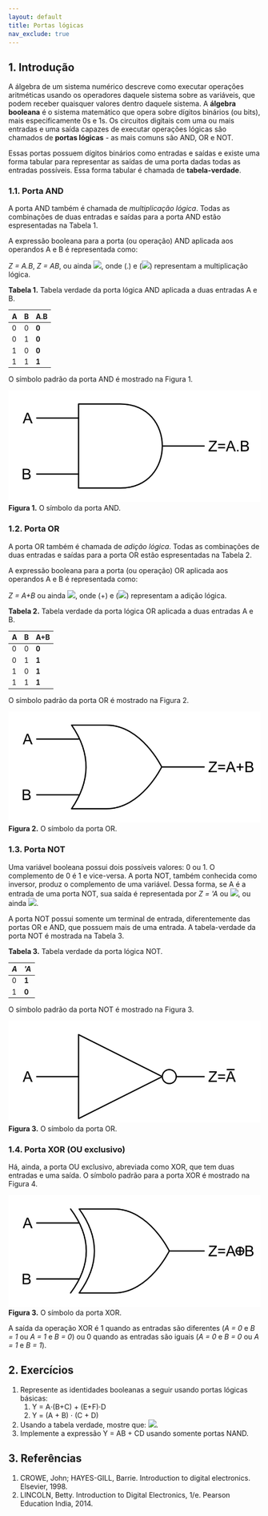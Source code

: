```yaml
---
layout: default
title: Portas lógicas
nav_exclude: true
---
```


## 1. Introdução

A álgebra de um sistema numérico descreve como executar operações aritméticas usando os operadores daquele sistema sobre as variáveis, que podem receber quaisquer valores dentro daquele sistema. A **álgebra booleana** é o sistema matemático que opera sobre dígitos binários (ou bits), mais especificamente 0s e 1s. Os circuitos digitais com uma ou mais entradas e uma saída capazes de executar operações lógicas são chamados de **portas lógicas** - as mais comuns são AND, OR e NOT.

Essas portas possuem dígitos binários como entradas e saídas e existe uma forma tabular para representar as saídas de uma porta dadas todas as entradas possíveis. Essa forma tabular é chamada de **tabela-verdade**.

### 1.1. Porta AND

A porta AND também é chamada de _multiplicação lógica_.
Todas as combinações de duas entradas e saídas para a porta AND estão espresentadas na Tabela 1.

A expressão booleana para a porta (ou operação) AND aplicada aos operandos A e B é representada como:

_Z = A.B_, _Z = AB_, ou ainda <img src="https://latex.codecogs.com/svg.image?A&space;\wedge&space;B"/>, onde (.) e (<img src="https://latex.codecogs.com/svg.image?\wedge"/>) representam a multiplicação lógica.

**Tabela 1.** Tabela verdade da porta lógica AND aplicada a duas entradas A e B.

| **A** | **B** | **A.B** |
| ----- | ----- | ------- |
| 0     | 0     | **0**   |
| 0     | 1     | **0**   |
| 1     | 0     | **0**   |
| 1     | 1     | **1**   |

O símbolo padrão da porta AND é mostrado na Figura 1.

![Porta AND](/content/images/and-2.png "Porta AND")
**Figura 1.** O símbolo da porta AND.

### 1.2. Porta OR

A porta OR também é chamada de _adição lógica_.
Todas as combinações de duas entradas e saídas para a porta OR estão espresentadas na Tabela 2.

A expressão booleana para a porta (ou operação) OR aplicada aos operandos A e B é representada como:

_Z = A+B_ ou ainda <img src="https://latex.codecogs.com/svg.image?A&space;\vee&space;B"/>, onde (+) e (<img src="https://latex.codecogs.com/svg.image?\vee"/>) representam a adição lógica.

**Tabela 2.** Tabela verdade da porta lógica OR aplicada a duas entradas A e B.

| **A** | **B** | **A+B** |
| ----- | ----- | ------- |
| 0     | 0     | **0**   |
| 0     | 1     | **1**   |
| 1     | 0     | **1**   |
| 1     | 1     | **1**   |

O símbolo padrão da porta OR é mostrado na Figura 2.

![Porta OR](/content/images/or-2.png "Porta OR")
**Figura 2.** O símbolo da porta OR.

### 1.3. Porta NOT

Uma variável booleana possui dois possíveis valores: 0 ou 1. O complemento de 0 é 1 e vice-versa. A porta NOT, também conhecida como inversor, produz o complemento de uma variável. Dessa forma, se A é a entrada de uma porta NOT, sua saída é representada por _Z = 'A_ ou <img src="https://latex.codecogs.com/svg.image?Z=\neg&space;A"/>, ou ainda <img src="https://latex.codecogs.com/svg.image?Z=\overline{A}"/>.

A porta NOT possui somente um terminal de entrada, diferentemente das portas OR e AND, que possuem mais de uma entrada. A tabela-verdade da porta NOT é mostrada na Tabela 3.

**Tabela 3.** Tabela verdade da porta lógica NOT.

| _A_ | _'A_  |
| --- | ----- |
| 0   | **1** |
| 1   | **0** |

O símbolo padrão da porta NOT é mostrado na Figura 3.

![Porta OR](/content/images/not-gate.png "Porta OR")
**Figura 3.** O símbolo da porta OR.

### 1.4. Porta XOR (OU exclusivo)

Há, ainda, a porta OU exclusivo, abreviada como XOR, que tem duas entradas e uma saída. O símbolo padrão para a porta XOR é mostrado na Figura 4.

![Porta OR](/content/images/xor-gate.png "Porta OR")
**Figura 3.** O símbolo da porta XOR.

A saída da operação XOR é 1 quando as entradas são diferentes (_A = 0_ e _B = 1_ ou _A = 1_ e _B = 0_) ou 0 quando as entradas são iguais (_A = 0_ e _B = 0_ ou _A = 1_ e _B = 1_).

## 2. Exercícios

1. Represente as identidades booleanas a seguir usando portas lógicas básicas:
   1. Y = A⋅(B+C) + (E+F)⋅D
   2. Y = (A + B) ⋅ (C + D)
2. Usando a tabela verdade, mostre que: <img src="https://latex.codecogs.com/svg.image?(A+B)(\overline{B}+C)=A\overline{B}+BC"/>.
3. Implemente a expressão Y = AB + CD usando somente portas NAND.

## 3. Referências

1. CROWE, John; HAYES-GILL, Barrie. Introduction to digital electronics. Elsevier, 1998.
2. LINCOLN, Betty. Introduction to Digital Electronics, 1/e. Pearson Education India, 2014.
